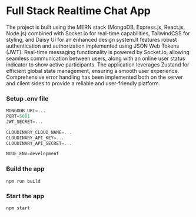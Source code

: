 #  Full Stack Realtime Chat App 
The project is built using the MERN stack (MongoDB, Express.js, React.js, Node.js) combined with Socket.io for real-time capabilities, TailwindCSS for styling, and Daisy UI for an enhanced design system.It features robust authentication and authorization implemented using JSON Web Tokens (JWT). Real-time messaging functionality is powered by Socket.io, allowing seamless communication between users, along with an online user status indicator to show active participants. The application leverages Zustand for efficient global state management, ensuring a smooth user experience. Comprehensive error handling has been implemented both on the server and client sides to provide a reliable and user-friendly platform.


### Setup .env file

```js
MONGODB_URI=...
PORT=5001
JWT_SECRET=...

CLOUDINARY_CLOUD_NAME=...
CLOUDINARY_API_KEY=...
CLOUDINARY_API_SECRET=...

NODE_ENV=development
```

### Build the app

```shell
npm run build
```

### Start the app

```shell
npm start
```
